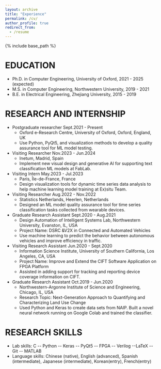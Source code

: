 ```yaml
---
layout: archive
title: "Experience"
permalink: /cv/
author_profile: true
redirect_from:
  - /resume
---
```


{% include base_path %}

EDUCATION
======
* Ph.D. in Computer Engineering, University of Oxford, 2021 - 2025 (expected)
* M.S. in Computer Engineering, Northwestern University, 2019 - 2021
* B.E. in Electrical Engineering, Zhejiang University, 2015 - 2019

RESEARCH AND INTERNSHIP
======
* Postgraduate researcher                                                 		Sept.2021 - Present
  * Oxford e-Research Centre, University of Oxford, Oxford, England, UK
  * Use Python, PyQt5, and visualization methods to develop a quality assurance tool for ML model testing.
* Visiting Researcher                                             		          Nov.2023 - Jun.2024
  * Inetum, Madrid, Spain
  * Implement new visual design and generative AI for supporting text classification ML models at FabLab.
* Visiting Intern                                                               May.2023 - Jul.2023
  * Paris, Île-de-France, France
  * Design visualization tools for dynamic time series data analysis to help machine learning model training at Ex)situ Team.
* Visiting Researcher                                            		            Aug.2022 - Nov.2022
  * Statistics Netherlands, Heerlen, Netherlands
  * Designed an ML model quality assurance tool for time series classification tasks collected from wearable devices.
* Graduate Research Assistant                                             		  Sept.2020 - Aug.2021
  * Design Automation of Intelligent Systems Lab, Northwestern University, Evanston, IL, USA
  * Project Name: DSRC &V2X in Connected and Automated Vehicles
  * Use machine learning to predict the behavior between autonomous vehicles and improve efficiency in traffic.
* Visiting Research Assistant                                             		   Jun.2020 - Sept.2020
  * Information Science Institute, University of Southern California, Los Angeles, CA, USA
  * Project Name: Improve and Extend the CIFT Software Application on FPGA Platform 
  * Assisted in adding support for tracking and reporting device coverage information on CIFT.
* Graduate Research Assistant					          		Oct.2019 - Jun.2020
  * Northwestern-Argonne Institute of Science and Engineering, Chicago, IL, USA
  * Research Topic: Next-Generation Approach to Quantifying and Characterizing Land Use Change
  * Used Python and Keras to create data sets from NAIP. Built a novel neural network running on Google Colab and trained the classifier.

RESEARCH SKILLS
======
* Lab skills: C -- Python -- Keras -- PyQt5 -- FPGA -- Verilog --LaTeX -- Git -- MATLAB
* Language skills: Chinese (native), English (advanced), Spanish (intermediate), Japanese (intermediate), Korean(entry), French(entry)
<script src="../spidernet.js" charset="utf-8"></script>

